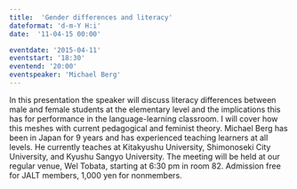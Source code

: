 ```yaml
---
title:  'Gender differences and literacy'
dateformat: 'd-m-Y H:i'
date:  '11-04-15 00:00'

eventdate: '2015-04-11'
eventstart: '18:30'
eventend: '20:00'
eventspeaker: 'Michael Berg'
---
```


In this presentation the speaker will discuss literacy differences between male and female students at the elementary level and the implications this has for performance in the language-learning classroom.  I will cover how this meshes with current pedagogical and feminist theory.
Michael Berg has been in Japan for 9 years and has experienced teaching learners at all levels. He currently teaches at Kitakyushu University, Shimonoseki City University, and Kyushu Sangyo University.
The meeting will be held at our regular venue, Wel Tobata, starting at 6:30 pm in room 82. Admission free for JALT members, 1,000 yen for nonmembers.

